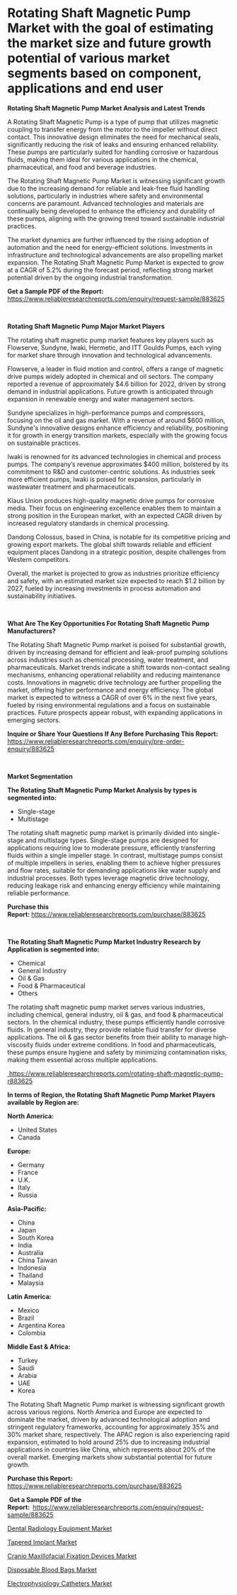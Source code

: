 <p><h1>Rotating Shaft Magnetic Pump Market with the goal of estimating the market size and future growth potential of various market segments based on component, applications and end user</h1></p><p><strong>Rotating Shaft Magnetic Pump Market Analysis and Latest Trends</strong></p>
<p><p>A Rotating Shaft Magnetic Pump is a type of pump that utilizes magnetic coupling to transfer energy from the motor to the impeller without direct contact. This innovative design eliminates the need for mechanical seals, significantly reducing the risk of leaks and ensuring enhanced reliability. These pumps are particularly suited for handling corrosive or hazardous fluids, making them ideal for various applications in the chemical, pharmaceutical, and food and beverage industries.</p><p>The Rotating Shaft Magnetic Pump Market is witnessing significant growth due to the increasing demand for reliable and leak-free fluid handling solutions, particularly in industries where safety and environmental concerns are paramount. Advanced technologies and materials are continually being developed to enhance the efficiency and durability of these pumps, aligning with the growing trend toward sustainable industrial practices. </p><p>The market dynamics are further influenced by the rising adoption of automation and the need for energy-efficient solutions. Investments in infrastructure and technological advancements are also propelling market expansion. The Rotating Shaft Magnetic Pump Market is expected to grow at a CAGR of 5.2% during the forecast period, reflecting strong market potential driven by the ongoing industrial transformation.</p></p>
<p><strong>Get a Sample PDF of the Report:&nbsp;</strong> <a href="https://www.reliableresearchreports.com/enquiry/request-sample/883625?utm_campaign=3278&utm_medium=2&utm_source=Github&utm_content=ia&utm_term=11042025&utm_id=rotating-shaft-magnetic-pump">https://www.reliableresearchreports.com/enquiry/request-sample/883625</a></p>
<p>&nbsp;</p>
<p><strong>Rotating Shaft Magnetic Pump Major Market Players</strong></p>
<p><p>The rotating shaft magnetic pump market features key players such as Flowserve, Sundyne, Iwaki, Hermetic, and ITT Goulds Pumps, each vying for market share through innovation and technological advancements.</p><p>Flowserve, a leader in fluid motion and control, offers a range of magnetic drive pumps widely adopted in chemical and oil sectors. The company reported a revenue of approximately $4.6 billion for 2022, driven by strong demand in industrial applications. Future growth is anticipated through expansion in renewable energy and water management sectors.</p><p>Sundyne specializes in high-performance pumps and compressors, focusing on the oil and gas market. With a revenue of around $600 million, Sundyne's innovative designs enhance efficiency and reliability, positioning it for growth in energy transition markets, especially with the growing focus on sustainable practices.</p><p>Iwaki is renowned for its advanced technologies in chemical and process pumps. The company’s revenue approximates $400 million, bolstered by its commitment to R&D and customer-centric solutions. As industries seek more efficient pumps, Iwaki is poised for expansion, particularly in wastewater treatment and pharmaceuticals.</p><p>Klaus Union produces high-quality magnetic drive pumps for corrosive media. Their focus on engineering excellence enables them to maintain a strong position in the European market, with an expected CAGR driven by increased regulatory standards in chemical processing.</p><p>Dandong Colossus, based in China, is notable for its competitive pricing and growing export markets. The global shift towards reliable and efficient equipment places Dandong in a strategic position, despite challenges from Western competitors.</p><p>Overall, the market is projected to grow as industries prioritize efficiency and safety, with an estimated market size expected to reach $1.2 billion by 2027, fueled by increasing investments in process automation and sustainability initiatives.</p></p>
<p>&nbsp;</p>
<p><strong>What Are The Key Opportunities For Rotating Shaft Magnetic Pump Manufacturers?</strong></p>
<p><p>The Rotating Shaft Magnetic Pump market is poised for substantial growth, driven by increasing demand for efficient and leak-proof pumping solutions across industries such as chemical processing, water treatment, and pharmaceuticals. Market trends indicate a shift towards non-contact sealing mechanisms, enhancing operational reliability and reducing maintenance costs. Innovations in magnetic drive technology are further propelling the market, offering higher performance and energy efficiency. The global market is expected to witness a CAGR of over 6% in the next five years, fueled by rising environmental regulations and a focus on sustainable practices. Future prospects appear robust, with expanding applications in emerging sectors.</p></p>
<p><strong>Inquire or Share Your Questions If Any Before Purchasing This Report:</strong> <a href="https://www.reliableresearchreports.com/enquiry/pre-order-enquiry/883625?utm_campaign=3278&utm_medium=2&utm_source=Github&utm_content=ia&utm_term=11042025&utm_id=rotating-shaft-magnetic-pump">https://www.reliableresearchreports.com/enquiry/pre-order-enquiry/883625</a></p>
<p>&nbsp;</p>
<p><strong>Market Segmentation</strong></p>
<p><strong>The Rotating Shaft Magnetic Pump Market Analysis by types is segmented into:</strong></p>
<p><ul><li>Single-stage</li><li>Multistage</li></ul></p>
<p><p>The rotating shaft magnetic pump market is primarily divided into single-stage and multistage types. Single-stage pumps are designed for applications requiring low to moderate pressure, efficiently transferring fluids within a single impeller stage. In contrast, multistage pumps consist of multiple impellers in series, enabling them to achieve higher pressures and flow rates, suitable for demanding applications like water supply and industrial processes. Both types leverage magnetic drive technology, reducing leakage risk and enhancing energy efficiency while maintaining reliable performance.</p></p>
<p><strong>Purchase this Report:&nbsp;</strong><a href="https://www.reliableresearchreports.com/purchase/883625?utm_campaign=3278&utm_medium=2&utm_source=Github&utm_content=ia&utm_term=11042025&utm_id=rotating-shaft-magnetic-pump">https://www.reliableresearchreports.com/purchase/883625</a></p>
<p>&nbsp;</p>
<p><strong>The Rotating Shaft Magnetic Pump Market Industry Research by Application is segmented into:</strong></p>
<p><ul><li>Chemical</li><li>General Industry</li><li>Oil & Gas</li><li>Food & Pharmaceutical</li><li>Others</li></ul></p>
<p><p>The rotating shaft magnetic pump market serves various industries, including chemical, general industry, oil & gas, and food & pharmaceutical sectors. In the chemical industry, these pumps efficiently handle corrosive fluids. In general industry, they provide reliable fluid transfer for diverse applications. The oil & gas sector benefits from their ability to manage high-viscosity fluids under extreme conditions. In food and pharmaceuticals, these pumps ensure hygiene and safety by minimizing contamination risks, making them essential across multiple applications.</p></p>
<p><a href="https://www.reliableresearchreports.com/rotating-shaft-magnetic-pump-r883625?utm_campaign=3278&utm_medium=2&utm_source=Github&utm_content=ia&utm_term=11042025&utm_id=rotating-shaft-magnetic-pump">&nbsp;https://www.reliableresearchreports.com/rotating-shaft-magnetic-pump-r883625</a></p>
<p><strong>In terms of Region, the Rotating Shaft Magnetic Pump Market Players available by Region are:</strong></p>
<p>
    <p> <strong> North America: </strong>
        <ul>
            <li>United States</li>
            <li>Canada</li>
        </ul>
        </p> 
    <p> <strong> Europe: </strong>
        <ul>
            <li>Germany</li>
            <li>France</li>
            <li>U.K.</li>
            <li>Italy</li>
            <li>Russia</li>
        </ul>
        </p> 
    <p> <strong> Asia-Pacific: </strong>
        <ul>
            <li>China</li>
            <li>Japan</li>
            <li>South Korea</li>
            <li>India</li>
            <li>Australia</li>
            <li>China Taiwan</li>
            <li>Indonesia</li>
            <li>Thailand</li>
            <li>Malaysia</li>
        </ul>
        </p> 
    <p> <strong> Latin America: </strong>
        <ul>
            <li>Mexico</li>
            <li>Brazil</li>
            <li>Argentina Korea</li>
            <li>Colombia</li>
        </ul>
        </p> 
    <p> <strong> Middle East & Africa: </strong>
        <ul>
            <li>Turkey</li>
            <li>Saudi</li>
            <li>Arabia</li>
            <li>UAE</li>
            <li>Korea</li>
        </ul>
    </p>
    </p>
<p><p>The Rotating Shaft Magnetic Pump market is witnessing significant growth across various regions. North America and Europe are expected to dominate the market, driven by advanced technological adoption and stringent regulatory frameworks, accounting for approximately 35% and 30% market share, respectively. The APAC region is also experiencing rapid expansion, estimated to hold around 25% due to increasing industrial applications in countries like China, which represents about 20% of the overall market. Emerging markets show substantial potential for future growth.</p></p>
<p><strong>Purchase this Report: </strong><a href="https://www.reliableresearchreports.com/purchase/883625?utm_campaign=3278&utm_medium=2&utm_source=Github&utm_content=ia&utm_term=11042025&utm_id=rotating-shaft-magnetic-pump">https://www.reliableresearchreports.com/purchase/883625</a></p>
<p>&nbsp;<strong>Get a Sample PDF of the Report:&nbsp;&nbsp;</strong><a href="https://www.reliableresearchreports.com/enquiry/request-sample/883625?utm_campaign=3278&utm_medium=2&utm_source=Github&utm_content=ia&utm_term=11042025&utm_id=rotating-shaft-magnetic-pump">https://www.reliableresearchreports.com/enquiry/request-sample/883625</a></p>
<p><strong></strong></p>
<p><p><a href="https://www.linkedin.com/pulse/comprehensive-assessment-dental-radiology-equipment-markets-5ovze?utm_campaign=3278&utm_medium=2&utm_source=Github&utm_content=ia&utm_term=11042025&utm_id=rotating-shaft-magnetic-pump">Dental Radiology Equipment Market</a></p><p><a href="https://www.linkedin.com/pulse/projected-growth-revenue-tapered-implant-market-112-cagr-from-oy7he?utm_campaign=3278&utm_medium=2&utm_source=Github&utm_content=ia&utm_term=11042025&utm_id=rotating-shaft-magnetic-pump">Tapered Implant Market</a></p><p><a href="https://www.linkedin.com/pulse/cranio-maxillofacial-fixation-devices-market-size-2025-tzihe?utm_campaign=3278&utm_medium=2&utm_source=Github&utm_content=ia&utm_term=11042025&utm_id=rotating-shaft-magnetic-pump">Cranio Maxillofacial Fixation Devices Market</a></p><p><a href="https://www.linkedin.com/pulse/disposable-blood-bags-market-analysis-report-forecasts-ysxqe?utm_campaign=3278&utm_medium=2&utm_source=Github&utm_content=ia&utm_term=11042025&utm_id=rotating-shaft-magnetic-pump">Disposable Blood Bags Market</a></p><p><a href="https://www.linkedin.com/pulse/exploring-electrophysiology-catheters-market-strategic-vd5me?utm_campaign=3278&utm_medium=2&utm_source=Github&utm_content=ia&utm_term=11042025&utm_id=rotating-shaft-magnetic-pump">Electrophysiology Catheters Market</a></p></p>